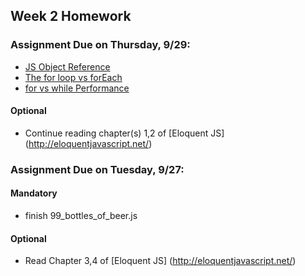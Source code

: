 ## Week 2 Homework

### Assignment Due on Thursday, 9/29:

* [JS Object Reference](http://www.w3schools.com/jsref/jsref_operators.asp)
* [The for loop vs forEach](http://thejsguy.com/2016/07/30/javascript-for-loop-vs-array-foreach.html)
* [for vs while Performance](http://www.stoimen.com/blog/2012/01/24/javascript-performance-for-vs-while/)

#### Optional
* Continue reading chapter(s) 1,2 of [Eloquent JS] (http://eloquentjavascript.net/)

### Assignment Due on Tuesday, 9/27:

#### Mandatory

* finish 99_bottles_of_beer.js

#### Optional
* Read Chapter 3,4 of [Eloquent JS] (http://eloquentjavascript.net/)
